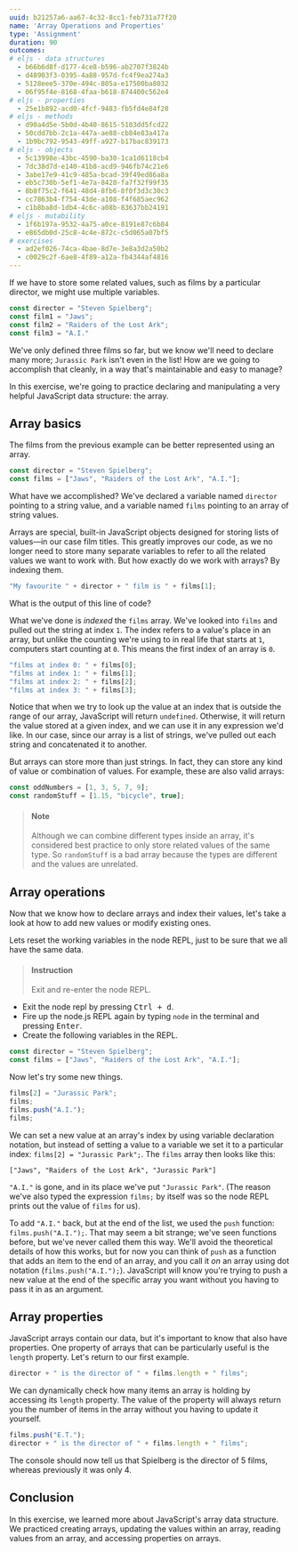 ```yaml
---
uuid: b21257a6-aa67-4c32-8cc1-feb731a77f20
name: 'Array Operations and Properties'
type: 'Assignment'
duration: 90
outcomes:
# eljs - data structures
  - b66b6d8f-d177-4ce8-b596-ab2707f3824b
  - d48903f3-0395-4a88-957d-fc4f9ea274a3
  - 5128eee5-370e-494c-805a-e17500ba8032
  - 06f95f4e-8168-4faa-b618-874400c562e4
# eljs - properties
  - 25e1b892-acd0-4fcf-9483-fb5fd4e84f28
# eljs - methods
  - d90a4d5e-5b0d-4b40-8615-5103dd5fcd22
  - 50cdd7bb-2c1a-447a-ae88-cb84e83a417a
  - 1b9bc792-9543-49ff-a927-b17bac839173
# eljs - objects
  - 5c13998e-43bc-4590-ba30-1ca1d6118cb4
  - 7dc38d7d-e140-41b8-acd9-946fb74c21e6
  - 3abe17e9-41c9-485a-bcad-39f49ed86a8a
  - eb5c730b-5ef1-4e7a-8428-fa7f32f99f35
  - 8b8f75c2-f641-48d4-8fb6-8f0f3d3c30c3
  - cc7863b4-f754-43de-a108-f4f685aec962
  - c1b8ba8d-1db4-4c6c-a08b-83637bb24191
# eljs - mutability
  - 1f6b197a-9532-4a75-a0ce-8191e87c6b84
  - e865db0d-25c8-4c4e-872c-c5d065a07bf5
# exercises
  - ad2ef026-74ca-4bae-8d7e-3e8a3d2a50b2
  - c0029c2f-6ae8-4f89-a12a-fb4344af4816
---
```



If we have to store some related values, such as films by a particular director, we might use multiple variables.

```javascript
const director = "Steven Spielberg";
const film1 = "Jaws";
const film2 = "Raiders of the Lost Ark";
const film3 = "A.I."
```

We've only defined three films so far, but we know we'll need to declare many more; `Jurassic Park` isn't even in the list! How are we going to accomplish that cleanly, in a way that's maintainable and easy to manage?

In this exercise, we're going to practice declaring and manipulating a very helpful JavaScript data structure: the array.

## Array basics

The films from the previous example can be better represented using an array.

```javascript
const director = "Steven Spielberg";
const films = ["Jaws", "Raiders of the Lost Ark", "A.I."];
```

What have we accomplished? We've declared a variable named `director` pointing to a string value, and a variable named `films` pointing to an array of string values.

Arrays are special, built-in JavaScript objects designed for storing lists of values—in our case film titles. This greatly improves our code, as we no longer need to store many separate variables to refer to all the related values we want to work with. But how exactly do we work with arrays? By indexing them. 

```javascript
"My favourite " + director + " film is " + films[1];
```

What is the output of this line of code?

What we've done is *indexed* the `films` array. We've looked into `films` and pulled out the string at index `1`. The index refers to a value's place in an array, but unlike the counting we're using to in real life that starts at `1`, computers start counting at `0`. This means the first index of an array is `0`.

```javascript
"films at index 0: " + films[0];
"films at index 1: " + films[1];
"films at index 2: " + films[2];
"films at index 3: " + films[3];
```

Notice that when we try to look up the value at an index that is outside the range of our array, JavaScript will return `undefined`. Otherwise, it will return the value stored at a given index, and we can use it in any expression we'd like. In our case, since our array is a list of strings, we've pulled out each string and concatenated it to another.

But arrays can store more than just strings. In fact, they can store any kind of value or combination of values. For example, these are also valid arrays:

```javascript
const oddNumbers = [1, 3, 5, 7, 9];
const randomStuff = [1.15, "bicycle", true];
```

> #### Note
> Although we can combine different types inside an array, it's considered best practice to only store related values of the same type. So `randomStuff` is a bad array because the types are different and the values are unrelated. 

## Array operations

Now that we know how to declare arrays and index their values, let's take a look at how to add new values or modify existing ones. 

Lets reset the working variables in the node REPL, just to be sure that we all have the same data.

> #### Instruction
> Exit and re-enter the node REPL.

* Exit the node repl by pressing <kbd>Ctrl + d</kbd>.
* Fire up the node.js REPL again by typing `node` in the terminal and pressing <kbd>Enter</kbd>.
* Create the following variables in the REPL.

```javascript
const director = "Steven Spielberg";
const films = ["Jaws", "Raiders of the Lost Ark", "A.I."];
```

Now let's try some new things.

```javascript
films[2] = "Jurassic Park";
films;
films.push("A.I.");
films;
```

We can set a new value at an array's index by using variable declaration notation, but instead of setting a value to a variable we set it to a particular index: `films[2] = "Jurassic Park";`. The `films` array then looks like this:

`["Jaws", "Raiders of the Lost Ark", "Jurassic Park"]`

`"A.I."` is gone, and in its place we've put `"Jurassic Park"`. (The reason we've also typed the expression `films;` by itself was so the node REPL prints out the value of `films` for us).

To add `"A.I."` back, but at the end of the list, we used the `push` function: `films.push("A.I.");`. That may seem a bit strange; we've seen functions before, but we've never called them this way. We'll avoid the theoretical details of how this works, but for now you can think of `push` as a function that adds an item to the end of an array, and you call it *on* an array using dot notation (`films.push("A.I.");`). JavaScript will know you're trying to push a new value at the end of the specific array you want without you having to pass it in as an argument.

## Array properties

JavaScript arrays contain our data, but it's important to know that also have properties. One property of arrays that can be particularly useful is the `length` property. Let's return to our first example.

```javascript
director + " is the director of " + films.length + " films";
```

We can dynamically check how many items an array is holding by accessing its `length` property. The value of the property will always return you the number of items in the array without you having to update it yourself.

```javascript
films.push("E.T.");
director + " is the director of " + films.length + " films";
```

The console should now tell us that Spielberg is the director of 5 films, whereas previously it was only 4.

## Conclusion

In this exercise, we learned more about JavaScript's array data structure. We practiced creating arrays, updating the values within an array, reading values from an array, and accessing properties on arrays.
